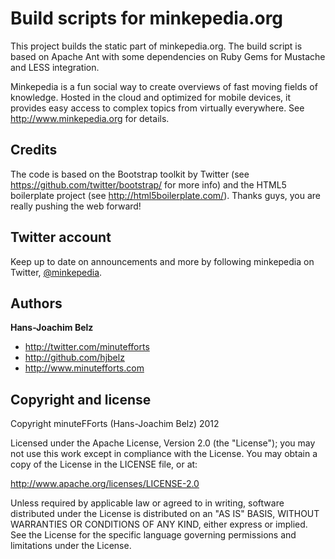 Build scripts for minkepedia.org
================================

This project builds the static part of minkepedia.org. The build script is based on Apache Ant with some dependencies on Ruby Gems for Mustache and LESS integration.

Minkepedia is a fun social way to create overviews of fast moving fields of knowledge. Hosted in the cloud and optimized for mobile devices, it provides easy access to complex topics from virtually everywhere. See http://www.minkepedia.org for details.


Credits
-------

The code is based on the Bootstrap toolkit by Twitter (see https://github.com/twitter/bootstrap/ for more info) and the HTML5 boilerplate project (see http://html5boilerplate.com/). Thanks guys, you are really pushing the web forward!


Twitter account
---------------

Keep up to date on announcements and more by following minkepedia on Twitter, <a href="http://twitter.com/minkepedia">@minkepedia</a>.


Authors
-------

**Hans-Joachim Belz**

+ http://twitter.com/minutefforts
+ http://github.com/hjbelz
+ http://www.minutefforts.com


Copyright and license
---------------------

Copyright minuteFForts (Hans-Joachim Belz) 2012

Licensed under the Apache License, Version 2.0 (the "License");
you may not use this work except in compliance with the License.
You may obtain a copy of the License in the LICENSE file, or at:

   http://www.apache.org/licenses/LICENSE-2.0

Unless required by applicable law or agreed to in writing, software
distributed under the License is distributed on an "AS IS" BASIS,
WITHOUT WARRANTIES OR CONDITIONS OF ANY KIND, either express or implied.
See the License for the specific language governing permissions and
limitations under the License.
